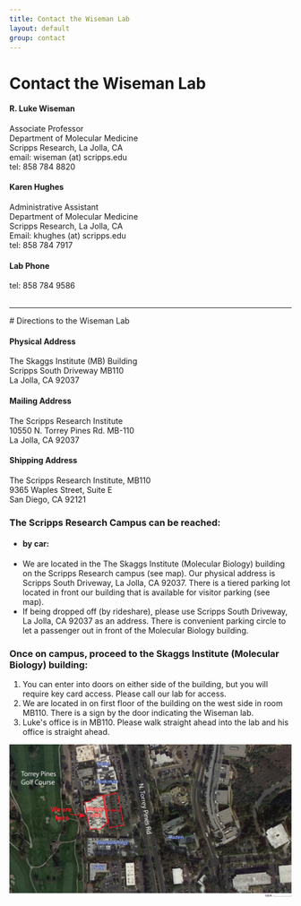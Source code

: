 ```yaml
---
title: Contact the Wiseman Lab
layout: default
group: contact
---
```


# Contact the Wiseman Lab


<div class="row">

<div class="col-md-4">

<h4>R. Luke Wiseman</h4>
Associate Professor  <br>
Department of Molecular Medicine  <br>
Scripps Research, La Jolla, CA  <br>
email: wiseman (at) scripps.edu <br>
tel: 858 784 8820

</div>

<div class="col-md-4">

  <h4> Karen Hughes </h4>
  Administrative Assistant <br>
  Department of Molecular Medicine <br>
  Scripps Research, La Jolla, CA  <br>
  Email:  khughes (at) scripps.edu  <br>
  tel: 858 784 7917   <br>

</div>

<div class="col-md-4">

  <h4>Lab Phone </h4>
  tel: 858 784 9586

</div>

</div>
<br>
<hr>
# Directions to the Wiseman Lab

<div class="row">

<div class="col-md-4">

<h4>Physical Address</h4>

The Skaggs Institute (MB) Building<br>
Scripps South Driveway MB110<br>
La Jolla, CA 92037


</div>

<div class="col-md-4">

<h4>Mailing Address</h4>

The Scripps Research Institute<br>
10550 N. Torrey Pines Rd. MB-110<br>
La Jolla, CA 92037

</div>

<div class="col-md-4">

<h4>Shipping Address</h4>

The Scripps Research Institute, MB110<br>
9365 Waples Street, Suite E<br>
San Diego, CA 92121

</div>

</div>




<!-- Our lab is in on the UCSF Mission Bay campus in Genentech Hall (600 16th St, San Francisco, CA 94158)
 -->


### The Scripps Research Campus can be reached:  
* #### by car:
* We are located in the The Skaggs Institute (Molecular Biology) building on the Scripps Research campus (see map). Our physical address is Scripps South Driveway, La Jolla, CA 92037. There is a tiered parking lot located in front our building that is available for visitor parking (see map).
* If being dropped off (by rideshare), please use Scripps South Driveway, La Jolla, CA 92037 as an address. There is convenient parking circle  to let a passenger out in front of the Molecular Biology building.

### Once on campus, proceed to the Skaggs Institute (Molecular Biology) building:
1. You can enter into doors on either side of the building, but you will require key card access. Please call our lab for access.
2. We are located in on first floor of the building on the west side in room MB110. There is a sign by the door indicating the Wiseman lab.
3. Luke's office is in MB110. Please walk straight ahead into the lab and his office is straight ahead.


<img class="img-fluid" src="/static/img/ScrippsMap.jpg" alt="Map of Mission Bay">
